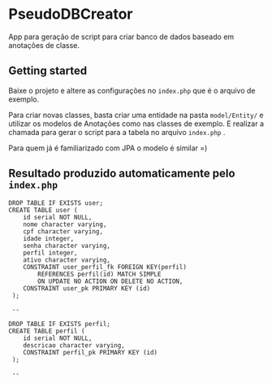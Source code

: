 # PseudoDBCreator

App para geração de script para criar banco de dados baseado em anotações de classe.

## Getting started

Baixe o projeto e altere as configurações no `index.php` que é o arquivo de exemplo.

Para criar novas classes, basta criar uma entidade na pasta `model/Entity/` e utilizar os modelos de Anotações como nas classes de exemplo. E realizar a chamada para gerar o script para a tabela no arquivo `index.php` .

Para quem já é familiarizado com JPA o modelo é similar =)


## Resultado produzido automaticamente pelo `index.php`

```
DROP TABLE IF EXISTS user; 
CREATE TABLE user ( 
	id serial NOT NULL, 
	nome character varying, 
	cpf character varying, 
	idade integer, 
	senha character varying, 
	perfil integer, 
	ativo character varying, 
	CONSTRAINT user_perfil_fk FOREIGN KEY(perfil)
		REFERENCES perfil(id) MATCH SIMPLE
		ON UPDATE NO ACTION ON DELETE NO ACTION,
	CONSTRAINT user_pk PRIMARY KEY (id) 
 );

 -- 

DROP TABLE IF EXISTS perfil; 
CREATE TABLE perfil ( 
	id serial NOT NULL, 
	descricao character varying, 
	CONSTRAINT perfil_pk PRIMARY KEY (id) 
 );

 -- 
```
